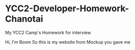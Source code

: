 # YCC2-Developer-Homework-Chanotai
My YCC2 Camp's Homework for interview

Hi, I'm Boom So this is my website from Mockup you gave me
